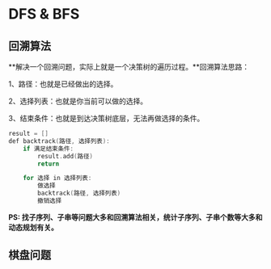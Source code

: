 # DFS & BFS

## 回溯算法

**解决一个回溯问题，实际上就是一个决策树的遍历过程。**回溯算法思路：

1、路径：也就是已经做出的选择。

2、选择列表：也就是你当前可以做的选择。

3、结束条件：也就是到达决策树底层，无法再做选择的条件。

```C++
result = []
def backtrack(路径, 选择列表):
    if 满足结束条件:
        result.add(路径)
        return

    for 选择 in 选择列表:
        做选择
        backtrack(路径, 选择列表)
        撤销选择
```

**PS: 找子序列、子串等问题大多和回溯算法相关，统计子序列、子串个数等大多和动态规划有关。**

## 棋盘问题
